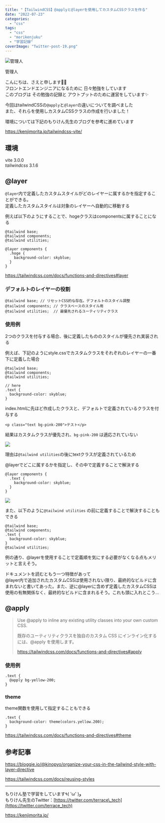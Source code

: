 ```yaml
---
title: "【TailwindCSS】@applyと@layerを使用してカスタムCSSクラスを作る"
date: "2022-07-23"
categories: 
  - "css"
tags: 
  - "css"
  - "morikenjuku"
  - "学習記録"
coverImage: "Twitter-post-19.png"
---
```


![管理人](/images/43D8A608-67A3-48E2-9600-EFFAEB7E218E_1_201_a-150x150.jpeg)

管理人

こんにちは、さえと申します👩‍💻  
フロントエンドエンジニアになるために 日々勉強をしています  
このブログは その勉強の記録と アウトプットのために運営をしています✨

今回はtailwindCSSの`@apply`と`@layer`の違いについてを調べました  
また、それらを使用しカスタムCSSクラスの作成を行いました！

  
環境については下記のもりけん先生のブログを参考に進めています

https://kenjimorita.jp/tailwindcss-vite/

## 環境

vite 3.0.0  
_tailwindcss_ 3.1.6

## @layer

`@layer`内で定義したカスタムスタイルがどのレイヤーに属するかを指定することができる。  
定義したカスタムスタイルは対象のレイヤーへ自動的に移動する

例えば以下のようにすることで、hogeクラスはcomponentsに属することになる

```
@tailwind base;
@tailwind components;
@tailwind utilities;

@layer components {
  .hoge {
    background-color: skyblue;
  }
}
```

https://tailwindcss.com/docs/functions-and-directives#layer

### デフォルトのレイヤーの役割

```
@tailwind base; // リセットCSS的な存在。デフォルトのスタイル調整
@tailwind components; // クラスベースのスタイル用
@tailwind utilities;  // 最優先されるユーティリティクラス
```

### 使用例

2つのクラスを付与する場合、後に定義したもののスタイルが優先され実装される

例えば、下記のようにstyle.cssでカスタムクラスをそれぞれのレイヤーの一番下に定義した場合

```
@tailwind base;
@tailwind components;
@tailwind utilities;

// here
.text {
  background-color: skyblue;
}
```

index.htmlに先ほど作成したクラスと、デフォルトで定義されているクラスを付与する

```
<p class="text bg-pink-200">テスト</p>
```

結果はカスタムクラスが優先され、`bg-pink-200` は適応されていない

![](/images/8085e62972f03adb5ad367a75400e1e7-1024x92.png)

理由は`@tailwind utilities`の後にtextクラスが定義されているため

@layerでどこに属するかを指定し、その中で定義することで解決する

```
@layer components {
  .text {
    background-color: skyblue;
  }
}
```

![](/images/2426ef54c49e5e6a081eb315dc38d652-1024x85.png)

また、以下のように`@tailwind utilities` の前に定義することで解決することもできる

```
@tailwind base;
@tailwind components;
.text {
  background-color: skyblue;
}
@tailwind utilities;
```

例の通り、@layerを使用することで定義順を気にする必要がなくなる点もメリットと言えそう。

ドキュメントを読むともう一つ特徴があって  
@layer内で追加されたカスタムCSSは使用されない限り、最終的なビルドに含まれないと書いてあった。また、逆に@layerに含めず定義したカスタムCSSは使用の有無関係なく、最終的なビルドに含まれるそう。これも頭に入れとこう...

## @apply

> Use @apply to inline any existing utility classes into your own custom CSS.
> 
> 既存のユーティリティクラスを独自のカスタム CSS にインライン化するには、@apply を使用します。
> 
> https://tailwindcss.com/docs/functions-and-directives#apply

### 使用例

```
.text {
  @apply bg-yellow-200;
}
```

### theme

theme関数を使用して指定することもできる

```
.text {
  background-color: theme(colors.yellow.200);
}
```

https://tailwindcss.com/docs/functions-and-directives#theme

## 参考記事

https://bloggie.io/@kinopyo/organize-your-css-in-the-tailwind-style-with-layer-directive

https://tailwindcss.com/docs/reusing-styles

* * *

もりけん塾で学習をしています٩( 'ω' )و  
もりけん先生のTwitter：[https://twitter.com/terrace\_tech](https://twitter.com/terrace_tech)

https://kenjimorita.jp/
